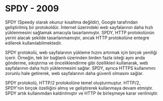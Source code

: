 # SPDY - 2009

SPDY (Speedy olarak okunur kısaltma değildir), Google tarafından geliştirilmiş bir protokoldür. İnternet üzerindeki web sayfalarının daha hızlı yüklenmesini sağlamak amacıyla tasarlanmıştır. SPDY, HTTP protokolünün yerini alacak şekilde tasarlanmamıştır, ancak HTTP protokolüne entegre edilerek kullanılabilmektedir.

SPDY protokolü, web sayfalarının yükleme hızını artırmak için birçok yeniliği içerir. Örneğin, tek bir bağlantı üzerinden birden fazla isteği aynı anda gönderme, sıkıştırma ve önceliklendirme gibi özellikleri kullanarak, web sayfalarının daha hızlı yüklenmesini sağlar. SPDY, ayrıca HTTPS kullanımını zorunlu hale getirerek, web sayfalarının daha güvenli olmasını sağlar.

SPDY protokolü, HTTP/2 protokolüne temel oluşturmuştur. HTTP/2, SPDY'nin birçok özelliğini almış ve geliştirerek kullanmaya devam etmiştir. SPDY artık kullanımdan kaldırılmıştır ve HTTP ile birleşmeye karar verilmiştir.